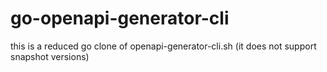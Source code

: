 # go-openapi-generator-cli

this is a reduced go clone of openapi-generator-cli.sh (it does not support snapshot versions)
